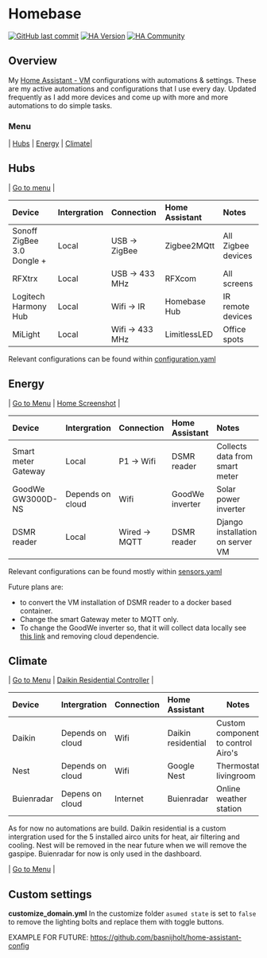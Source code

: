 # Homebase

[![GitHub last commit](https://img.shields.io/github/last-commit/geekofweek/homeassistant.svg?style=plasticr)](https://github.com/geekofweek/homeassistant/commits/master)
[![HA Version](https://img.shields.io/badge/Running%20Home%20Assistant-2022.7.6%20-darkblue)](https://github.com/home-assistant/home-assistant/releases/latest)
[![HA Community](https://img.shields.io/badge/HA%20community-forum-orange)](https://community.home-assistant.io/u/geekoftheweek/summary)

## Overview

My [Home Assistant - VM](https://home-assistant.io) configurations with automations & settings.  These are my active automations and configurations that I use every day.  Updated frequently as I add more devices and come up with more and more automations to do simple tasks.

### Menu

 | [Hubs](#hubs) | [Energy](#Energy) | [Climate](#Climate)|

## Hubs

| [Go to menu](#Menu) |

| Device                     | Intergration  | Connection      | Home Assistant    | Notes              |
| :------------------------- | :------------ | :-------------- | :---------------- | :----------------- |
| Sonoff ZigBee 3.0 Dongle + | Local         | USB  -> ZigBee  | Zigbee2MQtt       | All Zigbee devices |
| RFXtrx                     | Local         | USB  -> 433 MHz | RFXcom            | All screens        |
| Logitech Harmony Hub       | Local         | Wifi -> IR      | Homebase Hub      | IR remote devices  |
| MiLight                    | Local         | Wifi -> 433 MHz | LimitlessLED      | Office spots       |

Relevant configurations can be found within [configuration.yaml](https://github.com/D1ang/Homebase/blob/master/configuration.yaml)

## Energy

| [Go to Menu](#menu) | [Home Screenshot](images/home-screenshot.jpg?raw=true "Home Page") |

| Device                | Intergration     | Connection    | Home Assistant    | Notes                              |
| :-------------------- | :--------------- | :------------ | :---------------- | :--------------------------------- |
| Smart meter Gateway   | Local            | P1 -> Wifi    | DSMR reader       | Collects data from smart meter     |
| GoodWe GW3000D-NS     | Depends on cloud | Wifi          | GoodWe inverter   | Solar power inverter               |
| DSMR reader           | Local            | Wired -> MQTT | DSMR reader       | Django installation on server VM   |

Relevant configurations can be found mostly within [sensors.yaml](https://github.com/D1ang/Homebase/blob/master/devices/sensors/sensors.yaml)

Future plans are:

 - to convert the VM installation of DSMR reader to a docker based container.
 - Change the smart Gateway meter to MQTT only.
 - To change the GoodWe inverter so, that it will collect data locally see [this link](https://gitlab.com/sircuri/goodweusblogger) and removing cloud dependencie.

## Climate

| [Go to Menu](#menu) | [Daikin Residential Controller](https://github.com/rospogrigio/daikin_residential) |

| Device                | Intergration      | Connection    | Home Assistant     | Notes                              |
| :-------------------- | :---------------- | :------------ | :----------------- | ---------------------------------- |
| Daikin                | Depends on cloud  | Wifi          | Daikin residential | Custom component to control Airo's |
| Nest                  | Depends on cloud  | Wifi          | Google Nest        | Thermostat livingroom              |
| Buienradar            | Depens on cloud   | Internet      | Buienradar         | Online weather station             |

As for now no automations are build. Daikin residential is a custom intergration used for the 5 installed airco units for heat, air filtering and cooling.
Nest will be removed in the near future when we will remove the gaspipe. Buienradar for now is only used in the dashboard.

| [Go to Menu](#menu) |

## Custom settings

**customize_domain.yml**
In the customize folder `asumed state` is set to `false` to remove the lighting bolts
and replace them with toggle buttons.

EXAMPLE FOR FUTURE:
https://github.com/basnijholt/home-assistant-config

